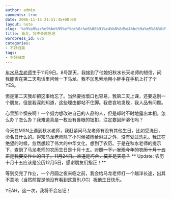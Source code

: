 ```yaml
---
author: admin
comments: true
date: 2006-11-15 21:51:45+00:00
layout: note
slug: '%e9%a9%ac%e9%be%99%ef%bc%8c%e6%88%91%e4%b8%8d%e4%bc%9a%e5%86%8d%e5%bf%98%e8%ae%b0'
title: 马龙，我不会再忘记
wordpress_id: 675
categories:
- 不好归类
tags:
- 不好归类
---
```


[车水马龙老师](http://paowang.com/blog/qsml/)生于11月9日。8号那天，我接到了他媳妇秋水长天老师的短信，问我能否在第二天电话里问候一下马龙。我不加思索地用小胖手在手机上打了个YES。

但是第二天我却把这事给忘了。当然要找借口也容易，我第二天上课，还要送别一个朋友，但是我深刻知道，这些理由都站不住脚。我悲哀地发现，我人品有问题。

心里那个懊丧啊！一个努力想改进自己的人品的人，但是却时不时地露出本相。怎么办？怎么办？我难道真是一枚没有鼻眼的钮扣，注定要回炉溶化吗？

今天在MSN上遇到秋水老师，我赶紧问马龙老师有没有其他生日，比如受洗日，命名日什么的。得知马龙老师除了小时候被雨给淋过之外，没有受过洗礼。我正在绝望的时候，忽然想起了伟大的中华文化，想到了农历。于是在秋水老师的提示下，查到了马龙老师的农历生日是十月十五。<del>对照一下，发现今年的农历十月十五正是我要交作业的日子，11月24日。难道是巧合，莫非是天意？</del> 
**
Update: 农历十月十五应该是公历12月5日，感谢朋友们指正！**

等到交完了作业，一个月圆之夜来临之前，我会给马龙老师打一个越洋长途，出其不意地（当然前提是他没有看到这篇BLOG）祝他生日快乐。

YEAH，这一次，我将不会忘记！

